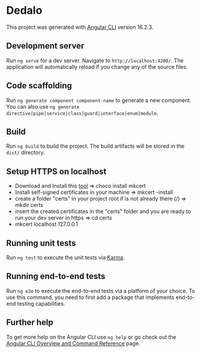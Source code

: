 # Dedalo

This project was generated with [Angular CLI](https://github.com/angular/angular-cli) version 16.2.3.

## Development server

Run `ng serve` for a dev server. Navigate to `http://localhost:4200/`. The application will automatically reload if you change any of the source files.

## Code scaffolding

Run `ng generate component component-name` to generate a new component. You can also use `ng generate directive|pipe|service|class|guard|interface|enum|module`.

## Build

Run `ng build` to build the project. The build artifacts will be stored in the `dist/` directory.

## Setup HTTPS on localhost

- Download and Install this [tool](https://github.com/FiloSottile/mkcert) => choco install mkcert
- Install self-signed certificates in your machine => mkcert -install
- create a folder "certs" in your project root if is not already there (/) => mkdir certs
- insert the created certificates in the "certs" folder and you are ready to run your dev server in https => cd certs
- mkcert localhost 127.0.0.1

## Running unit tests

Run `ng test` to execute the unit tests via [Karma](https://karma-runner.github.io).

## Running end-to-end tests

Run `ng e2e` to execute the end-to-end tests via a platform of your choice. To use this command, you need to first add a package that implements end-to-end testing capabilities.

## Further help

To get more help on the Angular CLI use `ng help` or go check out the [Angular CLI Overview and Command Reference](https://angular.io/cli) page.
